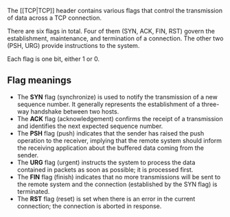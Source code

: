 The [[TCP|TCP]] header contains various flags that control the transmission of data across a TCP connection.

There are six flags in total. Four of them (SYN, ACK, FIN, RST) govern the establishment, maintenance, and termination of a connection. The other two (PSH, URG) provide instructions to the system.

Each flag is one bit, either 1 or 0.

## Flag meanings
- The **SYN** flag (synchronize) is used to notify the transmission of a new sequence number. It generally represents the establishment of a three-way handshake between two hosts.
- The **ACK** flag (acknowledgement) confirms the receipt of a transmission and identifies the next expected sequence number.
- The **PSH** flag (push) indicates that the sender has raised the push operation to the receiver, implying that the remote system should inform the receiving application about the buffered data coming from the sender.
- The **URG** flag (urgent) instructs the system to process the data contained in packets as soon as possible; it is processed first.
- The **FIN** flag (finish) indicates that no more transmissions will be sent to the remote system and the connection (established by the SYN flag) is terminated.
- The **RST** flag (reset) is set when there is an error in the current connection; the connection is aborted in response.